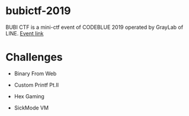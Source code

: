 # bubictf-2019
BUBI CTF is a mini-ctf event of CODEBLUE 2019 operated by GrayLab of LINE.
[Event link](https://github.com/WebKit/webkit/commit/c7f40e9c4f8cd7ce71389466560f010437b2097f)

# Challenges
- Binary From Web

- Custom Printf Pt.II

- Hex Gaming

- SickMode VM